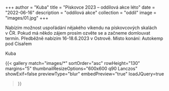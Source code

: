 +++
author = "Kuba"
title = "Pískovce 2023 – oddílová akce léto"
date = "2022-06-16"
description = "oddílová akce"
collection = "oddil"
image = "images/01.jpg"
+++

Nabízím možnost uspořádání nějakého víkendu na pískovcových skalách v ČR. Pokud má někdo zájem prosím ozvěte se a začneme domlouvat termín. Předběžně nabízím 16-18.6.2023 v Ostrově.
Místo konání: Autokemp pod Císařem

Kuba

{{< gallery match="images/*"
    sortOrder="asc"
    rowHeight="130"
    margins="5"
    thumbnailResizeOptions="600x600 q90 Lanczos"
    showExif=false
    previewType="blur"
    embedPreview="true"
    loadJQuery=true
>}}
